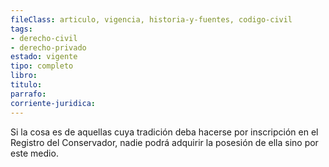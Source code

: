 ```yaml
---
fileClass: articulo, vigencia, historia-y-fuentes, codigo-civil
tags:
- derecho-civil
- derecho-privado
estado: vigente
tipo: completo
libro:
titulo:
parrafo:
corriente-juridica:
---
```

Si la cosa es de aquellas cuya tradición deba hacerse por inscripción en el Registro del Conservador, nadie podrá adquirir la posesión de ella sino por este medio.